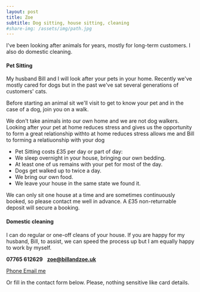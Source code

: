 ```yaml
---
layout: post
title: Zoe
subtitle: Dog sitting, house sitting, cleaning
#share-img: /assets/img/path.jpg
---
```


I've been looking after animals for years, mostly for long-term customers. I also do domestic cleaning.


#### Pet Sitting
My husband Bill and I will look after your pets in your home. Recently we've mostly cared for dogs but in the past we've sat several generations of customers' cats.

Before starting an animal sit we'll visit to get to know your pet and in the case of a dog, join you on a walk.

We don't take animals into our own home and we are not dog walkers. Looking after your pet at home reduces stress and gives us the opportunity to form a great relationship withto  at home reduces stress allows me and Bill to forming a relatiuonship with your dog


 - Pet Sitting costs £35 per day or part of day:
 - We sleep overnight in your house, bringing our own bedding.
 - At least one of us remains with your pet for most of the day.
 - Dogs get walked up to twice a day.
 - We bring our own food.
 - We leave your house in the same state we found it.

We can only sit one house at a time and are sometimes continuously booked, so please contact me well in advance. A £35 non-returnable deposit will secure a booking.

#### Domestic cleaning
I can do regular or one-off cleans of your house. If you are happy for my husband, Bill, to assist, we can speed the process up but I am equally happy to work by myself. 

**07765 612629**&nbsp;&nbsp;&nbsp;**zoe@billandzoe.uk**

<a href="tel:643643636363}" title="Call me on 53535353535">
    <span class="fa-stack fa-lg" aria-hidden="true">
    <i class="fas fa-circle fa-stack-2x"></i>
    <i class="fas fa-phone fa-stack-1x fa-inverse"></i>
    </span>
    <span class="sr-only">Phone</span>
</a><a href="mailto:bill@billandzoe.uk" title="Email me at bill@billandzoe.uk">
      <span class="fa-stack fa-lg" aria-hidden="true">
        <i class="fas fa-circle fa-stack-2x"></i>
        <i class="fas fa-envelope fa-stack-1x fa-inverse"></i>
      </span>
      <span class="sr-only">Email me</span>
</a>

Or fill in the contact form below.
Please, nothing sensitive like card details.

